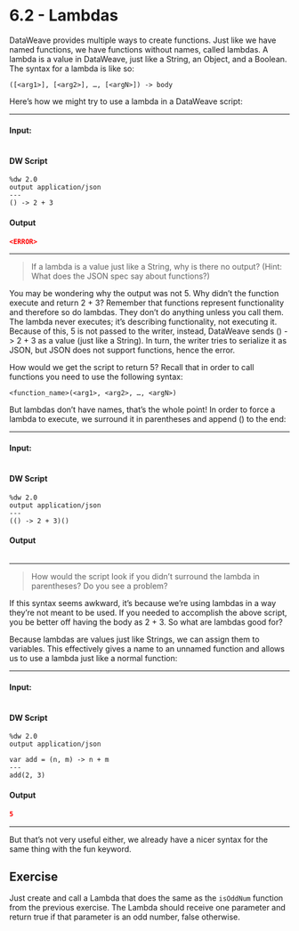 # 6.2 - Lambdas

DataWeave provides multiple ways to create functions. Just like we have named functions, we have functions without names, called lambdas. A lambda is a value in DataWeave, just like a String, an Object, and a Boolean. The syntax for a lambda is like so:

```
([<arg1>], [<arg2>], …, [<argN>]) -> body
```

Here’s how we might try to use a lambda in a DataWeave script:

---
#### Input:
```json
```
#### DW Script
```dw
%dw 2.0
output application/json
---
() -> 2 + 3
```
#### Output
```json
<ERROR>
```
---

> If a lambda is a value just like a String, why is there no output? (Hint: What does the JSON spec say about functions?)

You may be wondering why the output was not 5. Why didn’t the function execute and return 2 + 3? Remember that functions represent functionality and therefore so do lambdas. They don’t do anything unless you call them. The lambda never executes; it’s describing functionality, not executing it. Because of this, 5 is not passed to the writer, instead, DataWeave sends () -> 2 + 3 as a value (just like a String). In turn, the writer tries to serialize it as JSON, but JSON does not support functions, hence the error.

How would we get the script to return 5? Recall that in order to call functions you need to use the following syntax:

```
<function_name>(<arg1>, <arg2>, …, <argN>)
```

But lambdas don’t have names, that’s the whole point! In order to force a lambda to execute, we  surround it in parentheses and append () to the end:

---
#### Input:
```json
```
#### DW Script
```dw
%dw 2.0
output application/json
---
(() -> 2 + 3)()
```
#### Output
```json
```
---

> How would the script look if you didn’t surround the lambda in parentheses? Do you see a problem?

If this syntax seems awkward, it’s because we’re using lambdas in a way they’re not meant to be used. If you needed to accomplish the above script, you be better off having the body as 2 + 3. So what are lambdas good for?

Because lambdas are values just like Strings, we can assign them to variables. This effectively gives a name to an unnamed function and allows us to use a lambda just like a normal function:

---
#### Input:
```json
```
#### DW Script
```dw
%dw 2.0
output application/json

var add = (n, m) -> n + m
---
add(2, 3)
```
#### Output
```json
5
```
---

But that’s not very useful either, we already have a nicer syntax for the same thing with the fun keyword.

## Exercise

Just create and call a Lambda that does the same as the `isOddNum` function from the previous exercise. The Lambda should receive one parameter and return true if that parameter is an odd number, false otherwise.
